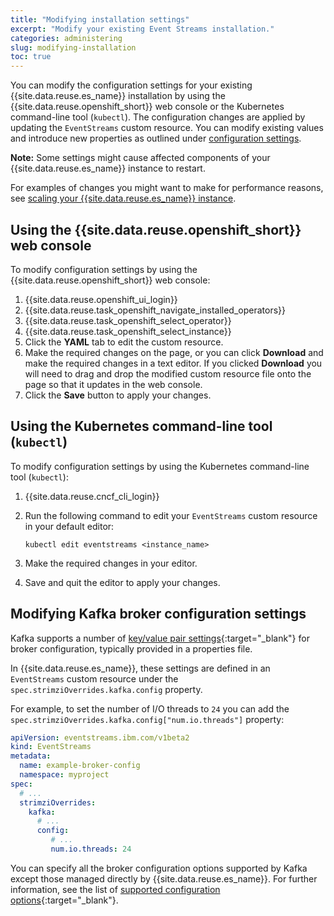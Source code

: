 ```yaml
---
title: "Modifying installation settings"
excerpt: "Modify your existing Event Streams installation."
categories: administering
slug: modifying-installation
toc: true
---
```


You can modify the configuration settings for your existing {{site.data.reuse.es_name}} installation by using the {{site.data.reuse.openshift_short}} web console or the Kubernetes command-line tool (`kubectl`). The configuration changes are applied by updating the `EventStreams` custom resource.
You can modify existing values and introduce new properties as outlined under [configuration settings](../../installing/configuring).

**Note:** Some settings might cause affected components of your {{site.data.reuse.es_name}} instance to restart.

For examples of changes you might want to make for performance reasons, see [scaling your {{site.data.reuse.es_name}} instance](../scaling/).

## Using the {{site.data.reuse.openshift_short}} web console

To modify configuration settings by using the {{site.data.reuse.openshift_short}} web console:
1. {{site.data.reuse.openshift_ui_login}}
2. {{site.data.reuse.task_openshift_navigate_installed_operators}}
3. {{site.data.reuse.task_openshift_select_operator}}
4. {{site.data.reuse.task_openshift_select_instance}}
5. Click the **YAML** tab to edit the custom resource.
6. Make the required changes on the page, or you can click **Download** and make the required changes in a text editor.
   If you clicked **Download** you will need to drag and drop the modified custom resource file onto the page so that it updates in the web console.
7. Click the **Save** button to apply your changes.


## Using the Kubernetes command-line tool (`kubectl`)

To modify configuration settings by using the Kubernetes command-line tool (`kubectl`):
1. {{site.data.reuse.cncf_cli_login}}
2. Run the following command to edit your `EventStreams` custom resource in your default editor:

   ```shell
   kubectl edit eventstreams <instance_name>
   ```

3. Make the required changes in your editor.
4. Save and quit the editor to apply your changes.


## Modifying Kafka broker configuration settings

Kafka supports a number of [key/value pair settings](http://kafka.apache.org/37/documentation/#brokerconfigs){:target="_blank"} for broker configuration, typically provided in a properties file.

In {{site.data.reuse.es_name}}, these settings are defined in an `EventStreams` custom resource under the `spec.strimziOverrides.kafka.config` property.

For example, to set the number of I/O threads to `24` you can add the `spec.strimziOverrides.kafka.config["num.io.threads"]` property:

```yaml
apiVersion: eventstreams.ibm.com/v1beta2
kind: EventStreams
metadata:
  name: example-broker-config
  namespace: myproject
spec:
  # ...
  strimziOverrides:
    kafka:
      # ...
      config:
         # ...
         num.io.threads: 24
```

You can specify all the broker configuration options supported by Kafka except those managed directly by {{site.data.reuse.es_name}}. For further information, see the list of [supported configuration options](https://strimzi.io/docs/operators/0.44.0/configuring.html#type-KafkaClusterSpec-reference){:target="_blank"}.
